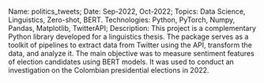 Name: politics_tweets;
Date: Sep-2022, Oct-2022;
Topics: Data Science, Linguistics, Zero-shot, BERT.
Technologies: Python, PyTorch, Numpy, Pandas, Matplotlib, TwitterAPI;
Description: This project is a complementary Python library developed for a linguistics thesis. The package serves as a toolkit of pipelines to extract data from Twitter using the API, transform the data, and analyze it. The main objective was to measure sentiment features of election candidates using BERT models. It was used to conduct an investigation on the Colombian presidential elections in 2022.